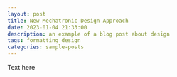 ```yaml
---
layout: post
title: New Mechatronic Design Approach
date: 2023-01-04 21:33:00
description: an example of a blog post about design
tags: formatting design
categories: sample-posts
---
```

Text here
